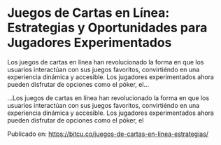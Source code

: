 # Juegos de Cartas en Línea: Estrategias y Oportunidades para Jugadores Experimentados

Los juegos de cartas en línea han revolucionado la forma en que los usuarios interactúan con sus juegos favoritos, convirtiéndo en una experiencia dinámica y accesible. Los jugadores experimentados ahora pueden disfrutar de opciones como el póker, el...

...Los juegos de cartas en línea han revolucionado la forma en que los usuarios interactúan con sus juegos favoritos, convirtiéndo en una experiencia dinámica y accesible. Los jugadores experimentados ahora pueden disfrutar de opciones como el póker, el

Publicado en: https://bitcu.co/juegos-de-cartas-en-linea-estrategias/